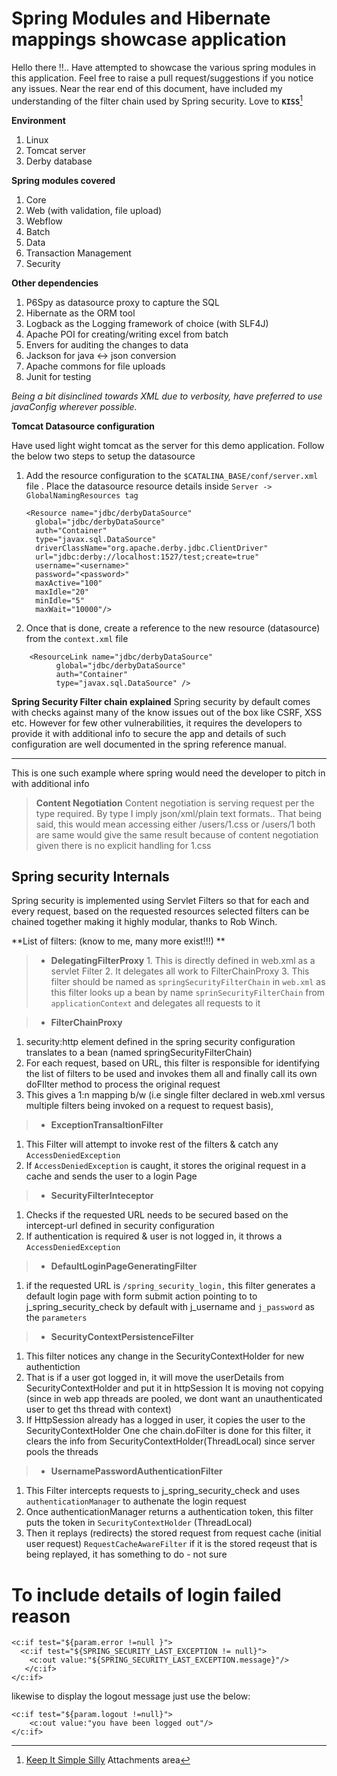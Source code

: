 **Spring Modules and Hibernate mappings showcase application**
=========

Hello there !!.. Have attempted to showcase the various spring modules in this application. Feel free to raise a pull request/suggestions if you notice any issues. Near the rear end of this document, have included my  understanding of the filter chain used by Spring security. Love to **`KISS`**[^kiss]

**Environment**

 1. Linux
 2. Tomcat server
 3. Derby database

**Spring modules covered**

 1. Core
 2.  Web (with validation, file upload)
 3.  Webflow
 4.  Batch
 5.  Data
 6. Transaction Management
 6.  Security
 

**Other dependencies**

 1. P6Spy as datasource proxy to capture the SQL
 2.  Hibernate as the ORM tool
 3.  Logback as the Logging framework of choice (with SLF4J)
 4.  Apache POI for creating/writing excel from batch
 5. Envers for auditing the changes to data
 6. Jackson for java <-> json conversion
 7. Apache commons for file uploads
 8. Junit for testing

*Being a bit disinclined towards XML due to verbosity, have preferred to use javaConfig wherever possible.* 

**Tomcat Datasource configuration**

Have used light wight tomcat as the server for this demo application. Follow the below two steps to setup the datasource

 1. Add the resource configuration to the
    `$CATALINA_BASE/conf/server.xml` file . 
    Place the datasource resource details inside `Server -> GlobalNamingResources tag`
    
	```
	<Resource name="jdbc/derbyDataSource" 
	  global="jdbc/derbyDataSource" 
	  auth="Container" 
	  type="javax.sql.DataSource"
	  driverClassName="org.apache.derby.jdbc.ClientDriver"
	  url="jdbc:derby://localhost:1527/test;create=true" 
	  username="<username>" 
	  password="<password>" 
	  maxActive="100" 
	  maxIdle="20" 
	  minIdle="5" 
	  maxWait="10000"/>
	```

 2.  Once that is done,  create a reference to the new resource
    (datasource) from the `context.xml` file    

```
	<ResourceLink name="jdbc/derbyDataSource"
	      global="jdbc/derbyDataSource"
	      auth="Container"
	      type="javax.sql.DataSource" />
```
     
**Spring Security Filter chain explained**
Spring security by default comes with checks against many of the know issues out of the box like CSRF, XSS etc. However for few other vulnerabilities, it requires the developers to provide it with additional info to secure the app and details of such configuration are well documented in the spring reference manual.  


----------
This is one such example where spring would need the developer to pitch in with additional info
> **Content Negotiation** 
>  Content negotiation is serving request per the type required. By type I imply json/xml/plain text formats..
>  That being said, this would mean accessing either /users/1.css or  /users/1 both are same would give the same result because of content negotiation given there is no explicit handling for 1.css 

Spring security Internals
-------------------------
Spring security is implemented using Servlet Filters so that for each and every request, based on the requested resources selected filters can be chained together making it highly modular, thanks to Rob Winch.

**List of filters: (know to me, many more exist!!!)  **
>- **DelegatingFilterProxy** 
	 1. This is directly defined in web.xml as a servlet Filter
	 2. It delegates all work to FilterChainProxy 
	 3. This filter should be named as `springSecurityFilterChain` in `web.xml` as this filter looks up a bean by name 
    `sprinSecurityFilterChain` from `applicationContext` and delegates all     requests to it

>- **FilterChainProxy** 
1. security:http element defined in the spring security configuration translates to a bean (named springSecurityFilterChain) 
2. For each request, based on URL, this filter is responsible for identifying the list of filters to be used and invokes them all and finally call its own doFIlter method to process the original request
3.  This gives a 1:n mapping b/w (i.e single filter declared in web.xml versus multiple filters being invoked on a request to request basis),
>- **ExceptionTransaltionFilter** 
1. This Filter will attempt to invoke rest of the filters & catch any `AccessDeniedException` 
2. If `AccessDeniedException` is caught, it stores the original request in a cache and sends the user to a login Page 
>- **SecurityFilterInteceptor** 
1. Checks if the requested URL needs to be secured based on the intercept-url defined in security configuration 
2. If authentication is required & user is not logged in, it throws    a `AccessDeniedException`
>- **DefaultLoginPageGeneratingFilter**  
1. if the requested URL is `/spring_security_login,` this filter generates a default login page with form submit action pointing to  to j_spring_security_check  by default with j_username and  `j_password` as the `parameters`
>- **SecurityContextPersistenceFilter** 
1. This filter notices any change in the SecurityContextHolder for new authentiction 
2. That is if a user got logged in, it will move the userDetails from SecurityContextHolder and put it in httpSession It is moving not copying (since in web app threads are pooled, we dont want an unauthenticated user to get ths thread with context) 
3. If HttpSession already has a logged in user, it copies the user to the SecurityContextHolder One che chain.doFilter is done for this filter, it clears the info from SecurityContextHolder(ThreadLocal) since server pools the threads
>- **UsernamePasswordAuthenticationFilter** 
1. This Filter intercepts requests to j_spring_security_check and uses `authenticationManager` to authenate the login request
2.  Once authenticationManager returns a authentication token, this filter puts the token in `SecurityContextHolder` (ThreadLocal) 
3. Then it replays (redirects) the stored request from request cache (initial user request) `RequestCacheAwareFilter` if it is the stored reqeust that is being replayed, it has something to do - not sure

To include details of login failed reason
===============================
```
<c:if test="${param.error !=null }"> 
  <c:if test="${SPRING_SECURITY_LAST_EXCEPTION != null}">
	<c:out value:"${SPRING_SECURITY_LAST_EXCEPTION.message}"/>
   </c:if> 
</c:if>
``` 
likewise to display the logout message just use the below:
```
<c:if test="${param.logout !=null}">
	<c:out value:"you have been logged out"/>
</c:if>
```

[^kiss]: [Keep It Simple Silly](https://en.wikipedia.org/wiki/KISS_principle)
Attachments area

